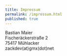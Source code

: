 ```yaml
---
title: Impressum
permalink: /impressum.html
published: true
---
```

Bastian Maier  
Fischeräckerstraße 2  
75417 Mühlacker  
zackdev(at)gmx(dot)net
